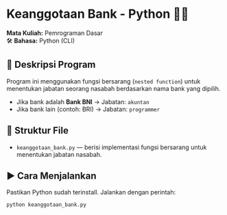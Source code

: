 # Keanggotaan Bank - Python 🏦🐍

**Mata Kuliah:** Pemrograman Dasar  
🛠️ **Bahasa:** Python (CLI)

## 📌 Deskripsi Program
Program ini menggunakan fungsi bersarang (`nested function`) untuk menentukan jabatan seorang nasabah berdasarkan nama bank yang dipilih.

- Jika bank adalah **Bank BNI** → Jabatan: `akuntan`
- Jika bank lain (contoh: BRI) → Jabatan: `programmer`

## 📂 Struktur File
- `keanggotaan_bank.py` — berisi implementasi fungsi bersarang untuk menentukan jabatan nasabah.

## ▶️ Cara Menjalankan
Pastikan Python sudah terinstall. Jalankan dengan perintah:
```bash
python keanggotaan_bank.py
